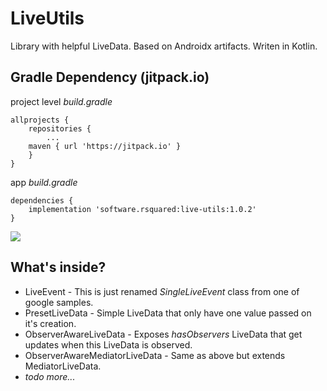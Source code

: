 # LiveUtils
Library with helpful LiveData.
Based on Androidx artifacts.
Writen in Kotlin.

## Gradle Dependency (jitpack.io)

project level _build.gradle_
```Gradle
allprojects {
    repositories {
        ...
	maven { url 'https://jitpack.io' }
    }
}
```

app _build.gradle_
```Gradle
dependencies {
    implementation 'software.rsquared:live-utils:1.0.2'
}
```
[![](https://jitpack.io/v/software.rsquared/live-utils.svg)](https://jitpack.io/#software.rsquared/live-utils)

## What's inside?

* LiveEvent - This is just renamed _SingleLiveEvent_ class from one of google samples. 
* PresetLiveData - Simple LiveData that only have one value passed on it's creation.
* ObserverAwareLiveData - Exposes _hasObservers_ LiveData that get updates when this LiveData is observed.
* ObserverAwareMediatorLiveData - Same as above but extends MediatorLiveData. 
* _todo more..._
